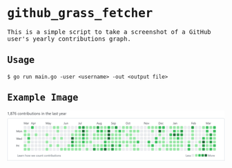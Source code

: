 <samp>

github_grass_fetcher
===

This is a simple script to take a screenshot of a GitHub user's yearly contributions graph.

Usage
---

    $ go run main.go -user <username> -out <output file>

Example Image
---

![out.png](contributions.png)

</samp>
